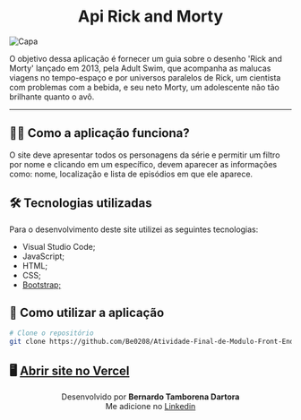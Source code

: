 <h1 align="center">Api Rick and Morty</h1>

![Capa](https://user-images.githubusercontent.com/66806696/134559799-5c8ce36b-031d-48a1-bfb8-9616dfe9e317.png)

O objetivo dessa aplicação é fornecer um guia sobre o desenho 'Rick and Morty' lançado em 2013, pela Adult Swim, que acompanha as malucas viagens no tempo-espaço e por universos paralelos de Rick, um cientista com problemas com a bebida, e seu neto Morty, um adolescente não tão brilhante quanto o avô.

---

## 👨‍💻 Como a aplicação funciona?

O site deve apresentar todos os personagens da série e permitir um filtro por nome e clicando em um específico, devem aparecer as informações como: nome, localização e lista de episódios em que ele aparece.

## 🛠 Tecnologias utilizadas

Para o desenvolvimento deste site utilizei as seguintes tecnologias:

- Visual Studio Code;
- JavaScript;
- HTML;
- CSS;
- [Bootstrap;](https://getbootstrap.com)


## 🚀 Como utilizar a aplicação

```bash
# Clone o repositório
git clone https://github.com/Be0208/Atividade-Final-de-Modulo-Front-End-3

```

## 🖥️ [Abrir site no Vercel](https://atividade-final-de-modulo-front-end-3-f0qc6jvrx.vercel.app)



<p align= center>
Desenvolvido por <strong>Bernardo Tamborena Dartora</strong>   <br>   Me adicione no <a href="https://www.linkedin.com/in/bernardo-dartora-550376291/"target="_blank">Linkedin</a>
</p>
